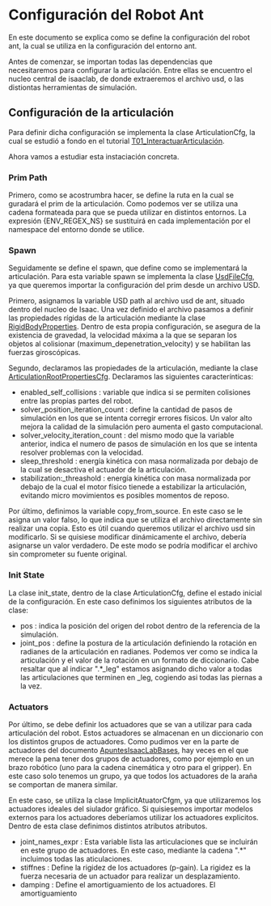 # Configuración del Robot Ant

En este documento se explica como se define la configuración del robot ant, la cual se utiliza en la configuración del entorno ant.

Antes de comenzar, se importan todas las dependencias que necesitaremos para configurar la articulación. Entre ellas se encuentro el nucleo central de isaaclab, de donde extraeremos el archivo usd, o las distiontas herramientas de simulación.

## Configuración de la articulación
Para definir dicha configuración se implementa la clase ArticulationCfg, la cual se estudió a fondo en el tutorial [T01_InteractuarArticulación](TutorialesIsaaclab/T01_InteractuarArticulacion.md).

Ahora vamos a estudiar esta instaciación concreta.

### Prim Path

Primero, como se acostrumbra hacer, se define la ruta en la cual se guradará el prim de la articulación. Como podemos ver se utiliza una cadena formateada para que se pueda utilizar en distintos entornos. La expresión {ENV_REGEX_NS} se sustituirá en cada implementación por el namespace del entorno donde se utilice.

### Spawn

Seguidamente se define el spawn, que define como se implementará la articulación. Para esta variable spawn se implementa la clase [UsdFileCfg](https://isaac-sim.github.io/IsaacLab/main/source/api/lab/isaaclab.sim.spawners.html#isaaclab.sim.spawners.from_files.UrdfFileCfg), ya que queremos importar la configuración del prim desde un archivo USD. 

Primero, asignamos la variable USD path al archivo usd de ant, situado dentro del nucleo de Isaac. Una vez definido el archivo pasamos a definir las propiedades rígidas de la articulación mediante la clase [RigidBodyProperties](https://isaac-sim.github.io/IsaacLab/main/source/api/lab/isaaclab.sim.schemas.html#isaaclab.sim.schemas.RigidBodyPropertiesCfg). Dentro de esta propia configuración, se asegura de la existencia de gravedad, la velocidad máxima a la que se separan los objetos al colisionar (maximum_depenetration_velocity) y se habilitan las fuerzas giroscópicas.

Segundo, declaramos las propiedades de la articulación, mediante la clase [ArticulationRootPropertiesCfg](https://isaac-sim.github.io/IsaacLab/main/source/api/lab/isaaclab.sim.schemas.html#isaaclab.sim.schemas.ArticulationRootPropertiesCfg). Declaramos las siguientes caracterínticas:
- enabled_self_collisions : variable que indica si se permiten colisiones entre las propias partes del robot. 
- solver_position_iteration_count : define la cantidad de pasos de simulación en los que se intenta corregir errores físicos. Un valor alto mejora la calidad de la simulación pero aumenta el gasto computacional.
- solver_velocity_iteration_count : del mismo modo que la variable anterior, indica el numero de pasos de simulación en los que se intenta resolver problemas con la velocidad.
- sleep_threshold : energía kinética con masa normalizada por debajo de la cual se desactiva el actuador de la articulación.
- stabilization:_threashold : energía kinética con masa normalizada por debajo de la cual el motor físico tienede a estabilizar la articulación, evitando micro movimientos es posibles momentos de reposo.

Por último, definimos la variable copy_from_source. En este caso se le asigna un valor falso, lo que indica que se utiliza el archivo directamente sin realizar una copia. Esto es útil cuando queremos utilizar el archivo usd sin modificarlo. Si se quisiese modificar dinámicamente el archivo, debería asignarse un valor verdadero. De este modo se podría modificar el archivo sin comprometer su fuente original.

### Init State
La clase init_state, dentro de la clase ArticulationCfg, define el estado inicial de la configuración. En este caso definimos los siguientes atributos de la clase:
- pos : indica la posición del origen del robot dentro de la referencia de la simulación.
- joint_pos :  define la postura de la articulación definiendo la rotación en radianes de la articulación en radianes. Podemos ver como se indica la articulación y el valor de la rotación en un formato de diccionario. Cabe resaltar que al indicar ".*_leg" estamos asignando dicho valor a todas las articulaciones que terminen en _leg, cogiendo asi todas las piernas a la vez.

### Actuators
Por último, se debe definir los actuadores que se van a utilizar para cada articulación del robot. Estos actuadores se almacenan en un diccionario con los distintos grupos de actuadores. Como pudimos ver en la parte de actuadores del documento [ApuntesIsaacLabBases](../ApuntesIsaacLabBases.md), hay veces en el que merece la pena tener dos grupos de actuadores, como por ejemplo en un brazo robótico (uno para la cadena cinemática y otro para el gripper). En este caso solo tenemos un grupo, ya que todos los actuadores de la araña se comportan de manera similar.

En este caso, se utiliza la clase ImplicitAtuatorCfgm, ya que utilizaremos los actuadores ideales del siulador gráfico. Si quisiesemos importar modelos externos para los actuadores deberíamos utilizar los actuadores explicitos. Dentro de esta clase definimos distintos atributos atributos.
- joint_names_expr : Esta variable lista las articulaciones que se incluirán en este grupo de actuadores. En este caso, mediante la cadena ".*" incluimos todas las aticulaciones.
- stiffnes : Define la rigidez de los actuadores (p-gain). La rigidez es la fuerza necesaria de un actuador para realizar un desplazamiento.
- damping : Define el amortiguamiento de los actuadores. El amortiguamiento 



